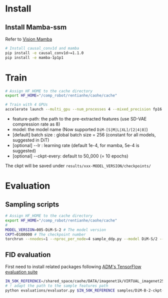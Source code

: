 # Install

## Install Mamba-ssm
Refer to [Vision Mamba](https://github.com/hustvl/Vim/tree/main)
```bash
# Install causal_conv1d and mamba
pip install -e causal_conv1d>=1.1.0
pip install -e mamba-1p1p1
```

# Train
```bash
# Assign HF_HOME to the cache directory
export HF_HOME="/comp_robot/rentianhe/caohe/cache"

# Train with 4 GPUs
accelerate launch --multi_gpu --num_processes 4 --mixed_precision fp16 train_mamba.py --model DiM-S/2 --feature-path /shared_space/caohe/DATA/imagenet1k/train_vae --lr 5e-4
```
* feature-path: the path to the pre-extracted features (use SD-VAE compression rate as 8)
* model: the model name (Now supported `DiM-[S|M|L|XL]/[2|4|8]`)
* [default] batch size : global batch size = 256 (constant for all models, suggested in DiT)
* [optional] --lr : learning rate (default 1e-4, for mamba, 5e-4 is suggested)
* [optional] --ckpt-every: default to 50_000 (= 10 epochs)

The ckpt will be saved under `results/xxx-MODEL_VERSION/checkpoints/`


# Evaluation
## Sampling scripts
```bash
# Assign HF_HOME to the cache directory
export HF_HOME="/comp_robot/rentianhe/caohe/cache"
# 
MODEL_VERSION=005-DiM-S-2 # The model version
CKPT=0100000 # The checkpoint number
torchrun --nnodes=1 --nproc_per_node=4 sample_ddp.py --model DiM-S/2 --num-fid-samples 50000 --ckpt results/$MODEL_VERSION/checkpoints/$CKPT.pt --sample-dir samples/$MODEL_VERSION-$CKPT --per-proc-batch-size 64
```

## FID evaluation

First need to install related packages following [ADM's TensorFlow evaluation suite](https://github.com/openai/guided-diffusion/tree/main/evaluations)
```bash
IN_50K_REFERENCE=/shared_space/caohe/DATA/imagenet1k/VIRTUAL_imagenet256_labeled.npz
# ! adapt the path to the sample features path
python evaluations/evaluator.py $IN_50K_REFERENCE samples/DiM-B-2-ckpt-0100000/DiM-B-2-0100000-size-256-vae-ema-cfg-1.5-seed-0.npz
```